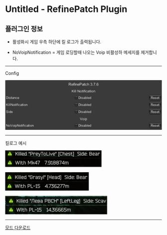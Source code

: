 # Untitled - RefinePatch Plugin

## 플러그인 정보

* 활성화시 게임 우측 하단에 킬 로그가 출력됩니다.

* NoVoipNotification = 게임 로딩할때 나오는 Voip 비활성하 메세지를 제거합니다.

---

Config

![Config](./img/0.png)

---

킬로그 예시

![img1](./img/1.png)

![img2](./img/2.png)

![img3](./img/3.png)

---

[모드 다운로드](https://github.com/Untitled0828/Mods/raw/main/RefinePatch/File/RefinePatch-3.7.6.7z "SPT-AKI 3.7.6 버전 대응 플러그인")
